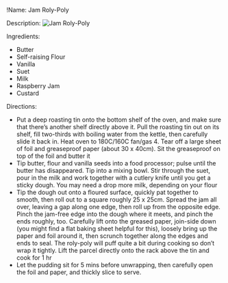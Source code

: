 !Name: Jam Roly-Poly

Description:
![Jam Roly-Poly](https://www.themealdb.com/images/media/meals/ysqupp1511640538.jpg "Jam Roly-Poly")

Ingredients:
- Butter
- Self-raising Flour
- Vanilla
- Suet
- Milk
- Raspberry Jam
- Custard

Directions:
- Put a deep roasting tin onto the bottom shelf of the oven, and make sure that there’s another shelf directly above it. Pull the roasting tin out on its shelf, fill two-thirds with boiling water from the kettle, then carefully slide it back in. Heat oven to 180C/160C fan/gas 4. Tear off a large sheet of foil and greaseproof paper (about 30 x 40cm). Sit the greaseproof on top of the foil and butter it
- Tip butter, flour and vanilla seeds into a food processor; pulse until the butter has disappeared. Tip into a mixing bowl. Stir through the suet, pour in the milk and work together with a cutlery knife until you get a sticky dough. You may need a drop more milk, depending on your flour
- Tip the dough out onto a floured surface, quickly pat together to smooth, then roll out to a square roughly 25 x 25cm. Spread the jam all over, leaving a gap along one edge, then roll up from the opposite edge. Pinch the jam-free edge into the dough where it meets, and pinch the ends roughly, too. Carefully lift onto the greased paper, join-side down (you might find a flat baking sheet helpful for this), loosely bring up the paper and foil around it, then scrunch together along the edges and ends to seal. The roly-poly will puff quite a bit during cooking so don’t wrap it tightly. Lift the parcel directly onto the rack above the tin and cook for 1 hr
- Let the pudding sit for 5 mins before unwrapping, then carefully open the foil and paper, and thickly slice to serve.
